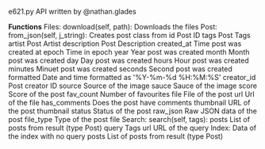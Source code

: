 e621.py API written by @nathan.glades

**Functions**
  Files:
    download(self, path): Downloads the files
  Post:
    from_json(self, j_string): Creates post class from
      id            Post ID
      tags          Post Tags
      artist        Post Artist
      description   Post Description
      created_at    Time post was created at
        epoch       Time in epoch
        year        Year post was created
        month       Month post was created
        day         Day post was created
        hours       Hour post was created
        minutes     Minuet post was created
        seconds     Second post was created
        formatted   Date and time formatted as '%Y-%m-%d %H:%M:%S'
      creator_id    Post creator ID
      source        Source of the image
      sauce         Sauce of the image
      score         Score of the post
      fav_count     Number of favourites
      file          File of the post
        url         Url of the file
      has_comments  Does the post have comments
      thumbnail     URL of the post thumbnail
      status        Status of the post
      raw_json      Raw JSON data of the post
      file_type     Type of the post file
  Search:
    search(self, tags):
      posts         List of posts from result (type Post)
      query         Tags
      url           URL of the query
    Index:          Data of the index with no query
      posts         List of posts from result (type Post)
      